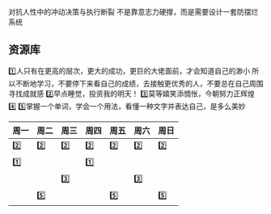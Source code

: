 对抗人性中的冲动决策与执行断裂
不是靠意志力硬撑，而是需要设计一套防摆烂系统

## 资源库
1️⃣人只有在更高的层次，更大的成功，更巨的大佬面前，才会知道自己的渺小
所以不断地学习，不要停下来看自己的成绩，去接触更优秀的人，不要总在自己周围寻找成就感
2️⃣早点睡觉，投资我的明天！
3️⃣莫等嬉笑添惆怅，今朝努力正辉煌
4️⃣
5️⃣掌握一个单词，学会一个用法，看懂一种文字并表达自己，是多么美妙







| 周一  | 周二  | 周三  | 周四  | 周五  | 周六  | 周日  |
| --- | --- | --- | --- | --- | --- | --- |
| 2️⃣ | 2️⃣ | 2️⃣ | 2️⃣ | 2️⃣ | 2️⃣ | 2️⃣ |
| 1️⃣ |     |     | 1️⃣ |     |     |     |
|     |     | 3️⃣ |     |     | 3️⃣ |     |
|     | 5️⃣ |     |     | 5️⃣ |     | 5️⃣ |
